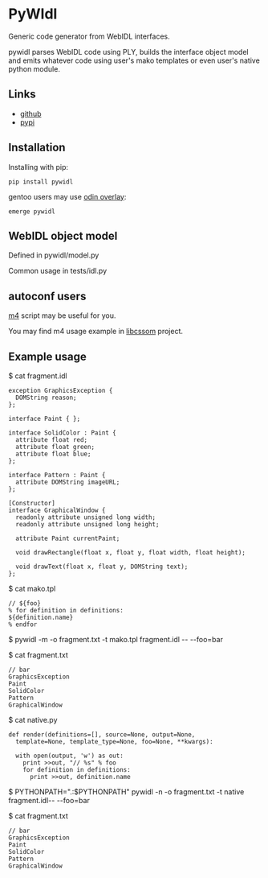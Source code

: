 PyWIdl
======

Generic code generator from WebIDL interfaces.

pywidl parses WebIDL code using PLY, builds the interface object model and emits
whatever code using user's mako templates or even user's native python module.



Links
-----
 + [github](https://github.com/VasilyStepanov/pywidl)
 + [pypi](http://pypi.python.org/pypi/pywidl)



Installation
------------

Installing with pip:

    pip install pywidl

gentoo users may use [odin overlay](https://github.com/KonstantinGrigoriev/odin-overlay):

    emerge pywidl



WebIDL object model
-------------------

Defined in pywidl/model.py

Common usage in tests/idl.py



autoconf users
---------------

[m4](https://raw.github.com/VasilyStepanov/pywidl/master/m4/pywidl.m4) script
may be useful for you.

You may find m4 usage example in
[libcssom](https://github.com/VasilyStepanov/libcssom) project.



Example usage
-------------

$ cat fragment.idl

    exception GraphicsException {
      DOMString reason;
    };

    interface Paint { };

    interface SolidColor : Paint {
      attribute float red;
      attribute float green;
      attribute float blue;
    };

    interface Pattern : Paint {
      attribute DOMString imageURL;
    };

    [Constructor]
    interface GraphicalWindow {
      readonly attribute unsigned long width;
      readonly attribute unsigned long height;

      attribute Paint currentPaint;

      void drawRectangle(float x, float y, float width, float height);

      void drawText(float x, float y, DOMString text);
    };

$ cat mako.tpl

    // ${foo}
    % for definition in definitions:
    ${definition.name}
    % endfor

$ pywidl -m -o fragment.txt -t mako.tpl fragment.idl -- --foo=bar

$ cat fragment.txt
    
    // bar
    GraphicsException
    Paint
    SolidColor
    Pattern
    GraphicalWindow

$ cat native.py

    def render(definitions=[], source=None, output=None,
      template=None, template_type=None, foo=None, **kwargs):

      with open(output, 'w') as out:
        print >>out, "// %s" % foo
        for definition in definitions:
          print >>out, definition.name

$ PYTHONPATH=".:$PYTHONPATH"
pywidl -n -o fragment.txt -t native fragment.idl-- --foo=bar

$ cat fragment.txt

    // bar
    GraphicsException
    Paint
    SolidColor
    Pattern
    GraphicalWindow

